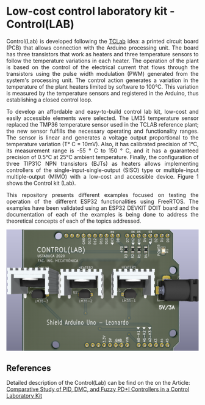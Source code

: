 # Low-cost control laboratory kit - Control(LAB)

<p align="justify">Control(Lab) is developed following the <a href="https://is.gd/1HAwDJ">TCLab</a> idea: a printed circuit board (PCB) that allows connection with the Arduino processing unit. The board has three transistors that work as heaters and three temperature sensors to follow the temperature variations in each heater. The operation of the plant is based on the control of the electrical current that flows through the transistors using the pulse width modulation (PWM) generated from the system's processing unit. The control action generates a variation in the temperature of the plant heaters limited by software to 100°C. This variation is measured by the temperature sensors and registered in the Arduino, thus establishing a closed control loop.</p>

<p align="justify">To develop an affordable and easy-to-build control lab kit, low-cost and easily accessible elements were selected. The LM35 temperature sensor replaced the TMP36 temperature sensor used in the TCLAB reference plant; the new sensor fulfills the necessary operating and functionality ranges. The sensor is linear and generates a voltage output proportional to the temperature variation (T° C = 10mV). Also, it has calibrated precision of 1°C, its measurement range is -55 ° C to 150 ° C, and it has a guaranteed precision of 0.5°C at 25°C ambient temperature. Finally, the configuration of three TIP31C NPN transistors (BJTs) as heaters allows implementing controllers of the single-input-single-output (SISO) type or multiple-input multiple-output (MIMO) with a low-cost and accessible device. Figure 1 shows the Control kit (Lab).</p>

<p align="justify">This repository presents different examples focused on testing the operation of the different ESP32 functionalities using FreeRTOS. The examples have been validated using an ESP32 DEVKIT DOIT board and the documentation of each of the examples is being done to address the theoretical concepts of each of the topics addressed.</p>

![Control Laboratory Kit - Control(Lab)](https://github.com/DiegoPaezA/Control-Lab/blob/main/control-lab-pcb/control-lab_2.png)

## References

Detailed description of the Control(Lab) can be find on the on the Article: [Comparative Study of PID, DMC, and Fuzzy PD+I Controllers in a Control Laboratory Kit]()

